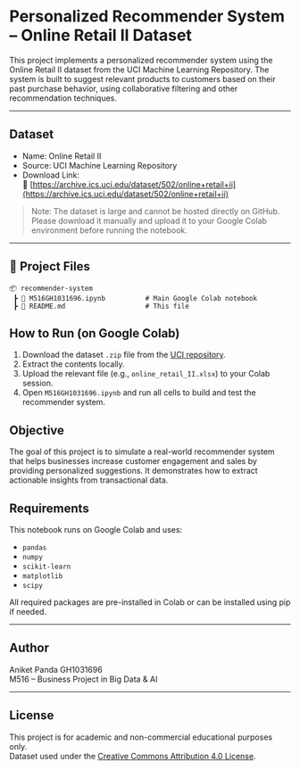 
# Personalized Recommender System – Online Retail II Dataset

This project implements a personalized recommender system using the Online Retail II dataset from the UCI Machine Learning Repository. The system is built to suggest relevant products to customers based on their past purchase behavior, using collaborative filtering and other recommendation techniques.

---

## Dataset

- Name: Online Retail II  
- Source: UCI Machine Learning Repository  
- Download Link:  
  🔗 [https://archive.ics.uci.edu/dataset/502/online+retail+ii](https://archive.ics.uci.edu/dataset/502/online+retail+ii)

> Note: The dataset is large and cannot be hosted directly on GitHub.  
> Please download it manually and upload it to your Google Colab environment before running the notebook.

---

## 📁 Project Files

```
📦 recommender-system
 ┣ 📓 M516GH1031696.ipynb          # Main Google Colab notebook
 ┣ 📄 README.md                    # This file
```


## How to Run (on Google Colab)

1. Download the dataset `.zip` file from the [UCI repository](https://archive.ics.uci.edu/dataset/502/online+retail+ii).
2. Extract the contents locally.
3. Upload the relevant file (e.g., `online_retail_II.xlsx`) to your Colab session.
4. Open `M516GH1031696.ipynb` and run all cells to build and test the recommender system.



## Objective

The goal of this project is to simulate a real-world recommender system that helps businesses increase customer engagement and sales by providing personalized suggestions. It demonstrates how to extract actionable insights from transactional data.


## Requirements

This notebook runs on Google Colab and uses:

- `pandas`
- `numpy`
- `scikit-learn`
- `matplotlib`
- `scipy`

All required packages are pre-installed in Colab or can be installed using pip if needed.

---

## Author

Aniket Panda 
GH1031696  
M516 – Business Project in Big Data & AI

---

## License

This project is for academic and non-commercial educational purposes only.  
Dataset used under the [Creative Commons Attribution 4.0 License](https://creativecommons.org/licenses/by/4.0/).
